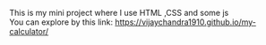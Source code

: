 This is my mini project where I use HTML ,CSS and some js <br>
You can explore by this link:
 https://vijaychandra1910.github.io/my-calculator/
